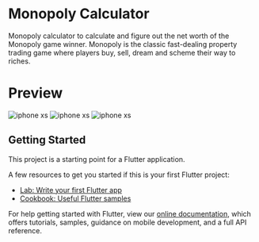 # Monopoly Calculator

Monopoly calculator to calculate and figure out the net worth of the Monopoly game winner. Monopoly is the classic fast-dealing property trading game where players buy, sell, dream and scheme their way to riches. 


# Preview
![iphone xs](assets/images/screenshots/HomePage.png)
![iphone xs](assets/images/screenshots/RedCard.png)
![iphone xs](assets/images/screenshots/BankerCard.png)


## Getting Started

This project is a starting point for a Flutter application.

A few resources to get you started if this is your first Flutter project:

- [Lab: Write your first Flutter app](https://flutter.io/docs/get-started/codelab)
- [Cookbook: Useful Flutter samples](https://flutter.io/docs/cookbook)

For help getting started with Flutter, view our 
[online documentation](https://flutter.io/docs), which offers tutorials, 
samples, guidance on mobile development, and a full API reference.
